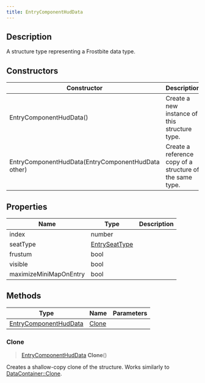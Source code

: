 ```yaml
---
title: EntryComponentHudData
---
```

## Description

A structure type representing a Frostbite data type.

## Constructors

| Constructor                                        | Description                                              |
| -------------------------------------------------- | -------------------------------------------------------- |
| EntryComponentHudData()                            | Create a new instance of this structure type.            |
| EntryComponentHudData(EntryComponentHudData other) | Create a reference copy of a structure of the same type. |

## Properties

| Name                   | Type                           | Description |
| ---------------------- | ------------------------------ | ----------- |
| index                  | number                         |             |
| seatType               | [EntrySeatType](EntrySeatType) |             |
| frustum                | bool                           |             |
| visible                | bool                           |             |
| maximizeMiniMapOnEntry | bool                           |             |

## Methods

| Type                                           | Name            | Parameters |
| ---------------------------------------------- | --------------- | ---------- |
| [EntryComponentHudData](EntryComponentHudData) | [Clone](#clone) |            |

### Clone

> [EntryComponentHudData](EntryComponentHudData) **Clone**()

Creates a shallow-copy clone of the structure. Works similarly to [DataContainer::Clone](/vext/ref/shared/class/datacontainer#clone).
